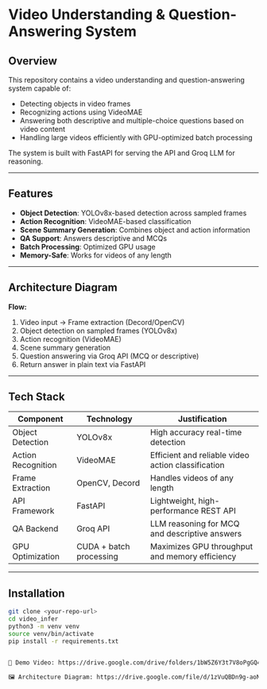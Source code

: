 # Video Understanding & Question-Answering System

## Overview
This repository contains a video understanding and question-answering system capable of:
- Detecting objects in video frames
- Recognizing actions using VideoMAE
- Answering both descriptive and multiple-choice questions based on video content
- Handling large videos efficiently with GPU-optimized batch processing

The system is built with FastAPI for serving the API and Groq LLM for reasoning.

---

## Features
- **Object Detection**: YOLOv8x-based detection across sampled frames
- **Action Recognition**: VideoMAE-based classification
- **Scene Summary Generation**: Combines object and action information
- **QA Support**: Answers descriptive and MCQs
- **Batch Processing**: Optimized GPU usage
- **Memory-Safe**: Works for videos of any length

---

## Architecture Diagram

**Flow:**
1. Video input → Frame extraction (Decord/OpenCV)
2. Object detection on sampled frames (YOLOv8x)
3. Action recognition (VideoMAE)
4. Scene summary generation
5. Question answering via Groq API (MCQ or descriptive)
6. Return answer in plain text via FastAPI

---

## Tech Stack
| Component | Technology | Justification |
|-----------|------------|---------------|
| Object Detection | YOLOv8x | High accuracy real-time detection |
| Action Recognition | VideoMAE | Efficient and reliable video action classification |
| Frame Extraction | OpenCV, Decord | Handles videos of any length |
| API Framework | FastAPI | Lightweight, high-performance REST API |
| QA Backend | Groq API | LLM reasoning for MCQ and descriptive answers |
| GPU Optimization | CUDA + batch processing | Maximizes GPU throughput and memory efficiency |

---

## Installation
```bash
git clone <your-repo-url>
cd video_infer
python3 -m venv venv
source venv/bin/activate
pip install -r requirements.txt


🎥 Demo Video: https://drive.google.com/drive/folders/1bW5Z6Y3t7V8oPgGQ43uTR-31nXd-UB-4

🖼️ Architecture Diagram: https://drive.google.com/file/d/1zVuQBDn9g-aoN6p2xEb53TsELViaZKd2/view?usp=drive_link




